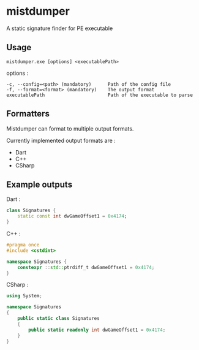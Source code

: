 # mistdumper

A static signature finder for PE executable

## Usage
`mistdumper.exe [options] <executablePath>`

options :
```
-c, --config=<path> (mandatory)      Path of the config file
-f, --format=<format> (mandatory)    The output format
executablePath                       Path of the executable to parse
```

## Formatters

Mistdumper can format to multiple output formats.

Currently implemented output formats are :
* Dart
* C++
* CSharp

## Example outputs

Dart :
```dart
class Signatures {
	static const int dwGameOffset1 = 0x4174;
}
```

C++ :
```cpp
#pragma once
#include <cstdint>

namespace Signatures {
	constexpr ::std::ptrdiff_t dwGameOffset1 = 0x4174;
}
```

CSharp :
```csharp
using System;

namespace Signatures
{
	public static class Signatures
	{
		public static readonly int dwGameOffset1 = 0x4174;
	}
}
```
